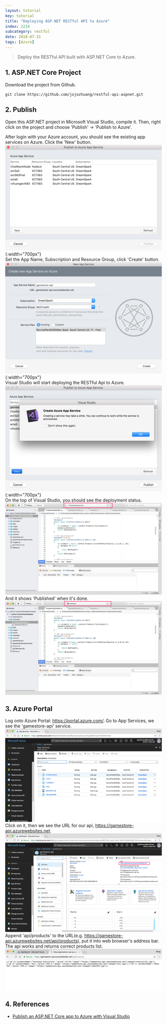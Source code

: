 ```yaml
---
layout: tutorial
key: tutorial
title: "Deploying ASP.NET RESTful API to Azure"
index: 2214
subcategory: restful
date: 2018-07-31
tags: [Azure]
---
```


> Deploy the RESTful API built with ASP.NET Core to Azure.

## 1. ASP.NET Core Project
Download the project from Github.
```raw
git clone https://github.com/jojozhuang/restful-api-aspnet.git
```

## 2. Publish
Open this ASP.NET project in Microsoft Visual Studio, compile it. Then, right click on the project and choose 'Publish' -> 'Publish to Azure'.

After login with your Azure account, you should see the existing app services on Azure. Click the 'New' button.
![image](/assets/images/frontend/2214/app_services.png){:width="700px"}  
Set the App Name, Subscription and Resource Group, click 'Create' button.
![image](/assets/images/frontend/2214/create.png){:width="700px"}  
Visual Studio will start deploying the RESTful Api to Azure.
![image](/assets/images/frontend/2214/warn.png){:width="700px"}  
On the top of Visual Studio, you should see the deployment status.
![image](/assets/images/frontend/2214/deploying.png)  
And it shows 'Published' when it's done.
![image](/assets/images/frontend/2214/published.png)

## 3. Azure Portal
Log onto Azure Portal: https://portal.azure.com/. Go to App Services, we see the 'gamestore-api' service.
![image](/assets/images/frontend/2214/gamestore_api.png)
Click on it, then we see the URL for our api, https://gamestore-api.azurewebsites.net.
![image](/assets/images/frontend/2214/url.png)
Append 'api/products' to the URL(e.g. https://gamestore-api.azurewebsites.net/api/products), put it into web browser's address bar. The api works and returns correct products list.
![image](/assets/images/frontend/2214/test.png)  

## 4. References
* [Publish an ASP.NET Core app to Azure with Visual Studio](https://docs.microsoft.com/en-us/aspnet/core/tutorials/publish-to-azure-webapp-using-vs?view=aspnetcore-2.1)
